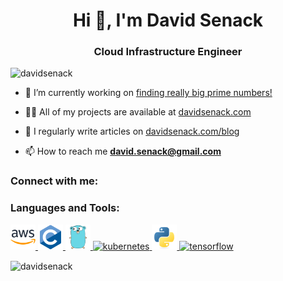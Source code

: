 <h1 align="center">Hi 👋, I'm David Senack</h1>
<h3 align="center">Cloud Infrastructure Engineer</h3>

<p align="left"> <img src="https://komarev.com/ghpvc/?username=davidsenack&label=Profile%20views&color=0e75b6&style=flat" alt="davidsenack" /> </p>

- 🔭 I’m currently working on [finding really big prime numbers!](www.github.com/davidsenack/deepprime)

- 👨‍💻 All of my projects are available at [davidsenack.com](davidsenack.com)

- 📝 I regularly write articles on [davidsenack.com/blog](davidsenack.com/blog)

- 📫 How to reach me **david.senack@gmail.com**

<h3 align="left">Connect with me:</h3>
<p align="left">
</p>

<h3 align="left">Languages and Tools:</h3>
<p align="left"> <a href="https://aws.amazon.com" target="_blank" rel="noreferrer"> <img src="https://raw.githubusercontent.com/devicons/devicon/master/icons/amazonwebservices/amazonwebservices-original-wordmark.svg" alt="aws" width="40" height="40"/> </a> <a href="https://www.cprogramming.com/" target="_blank" rel="noreferrer"> <img src="https://raw.githubusercontent.com/devicons/devicon/master/icons/c/c-original.svg" alt="c" width="40" height="40"/> </a> <a href="https://golang.org" target="_blank" rel="noreferrer"> <img src="https://raw.githubusercontent.com/devicons/devicon/master/icons/go/go-original.svg" alt="go" width="40" height="40"/> </a> <a href="https://kubernetes.io" target="_blank" rel="noreferrer"> <img src="https://www.vectorlogo.zone/logos/kubernetes/kubernetes-icon.svg" alt="kubernetes" width="40" height="40"/> </a> <a href="https://www.python.org" target="_blank" rel="noreferrer"> <img src="https://raw.githubusercontent.com/devicons/devicon/master/icons/python/python-original.svg" alt="python" width="40" height="40"/> </a> <a href="https://www.tensorflow.org" target="_blank" rel="noreferrer"> <img src="https://www.vectorlogo.zone/logos/tensorflow/tensorflow-icon.svg" alt="tensorflow" width="40" height="40"/> </a> </p>

<p><img align="center" src="https://github-readme-stats.vercel.app/api/top-langs?username=davidsenack&show_icons=true&locale=en&layout=compact" alt="davidsenack" /></p>

